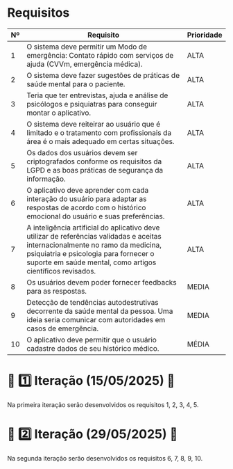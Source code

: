 # Requisitos

| Nº | Requisito                                                                                                                                                                                                                                 | Prioridade |
|----|-------------------------------------------------------------------------------------------------------------------------------------------------------------------------------------------------------------------------------------------|------------|
| 1  | O sistema deve permitir um Modo de emergência: Contato rápido com serviços de ajuda (CVVm, emergência médica).                                                                                                                           | ALTA       |
| 2  | O sistema deve fazer sugestões de práticas de saúde mental para o paciente.                                                                                                                                                              | ALTA       |
| 3  | Teria que ter entrevistas, ajuda e análise de psicólogos e psiquiatras para conseguir montar o aplicativo.                                                                                                                               | ALTA       |
| 4  | O sistema deve reiteirar ao usuário que é limitado e o tratamento com profissionais da área é o mais adequado em certas situações.                                                                                                       | ALTA       |
| 5  | Os dados dos usuários devem ser criptografados conforme os requisitos da LGPD e as boas práticas de segurança da informação.                                                                                                             | ALTA       |
| 6  | O aplicativo deve aprender com cada interação do usuário para adaptar as respostas de acordo com o histórico emocional do usuário e suas preferências.                                                                                    | ALTA       |
| 7  | A inteligência artificial do aplicativo deve utilizar de referências validadas e aceitas internacionalmente no ramo da medicina, psiquiatria e psicologia para fornecer o suporte em saúde mental, como artigos científicos revisados. | ALTA       |
| 8  | Os usuários devem poder fornecer feedbacks para as respostas.                                                                                                                                                                             | MEDIA      |
| 9  | Detecção de tendências autodestrutivas decorrente da saúde mental da pessoa. Uma ideia seria comunicar com autoridades em casos de emergência.                                                                                           | MEDIA      |
| 10 | O aplicativo deve permitir que o usuário cadastre dados de seu histórico médico.                                                                                                                                                          | MÉDIA      |


#  📌 1️⃣ Iteração (15/05/2025)  📌
Na primeira iteração serão desenvolvidos os requisitos 1, 2, 3, 4, 5.


#  📌 2️⃣ Iteração (29/05/2025)  📌
Na segunda iteração serão desenvolvidos os requisitos 6, 7, 8, 9, 10.
